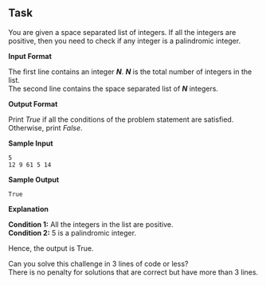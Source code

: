 ## Task

You are given a space separated list of integers. If all the integers are positive, then you need to check if any integer is a palindromic integer.  

**Input Format**

The first line contains an integer ***N***. ***N*** is the total number of integers in the list.  
The second line contains the space separated list of ***N*** integers.  

**Output Format**

Print *True* if all the conditions of the problem statement are satisfied. Otherwise, print *False*.  

**Sample Input**
```
5
12 9 61 5 14 
```
**Sample Output**
```
True
```
**Explanation**

**Condition 1:** All the integers in the list are positive.  
**Condition 2:** 5 is a palindromic integer.  

Hence, the output is True.  

Can you solve this challenge in 3 lines of code or less?  
There is no penalty for solutions that are correct but have more than 3 lines.  